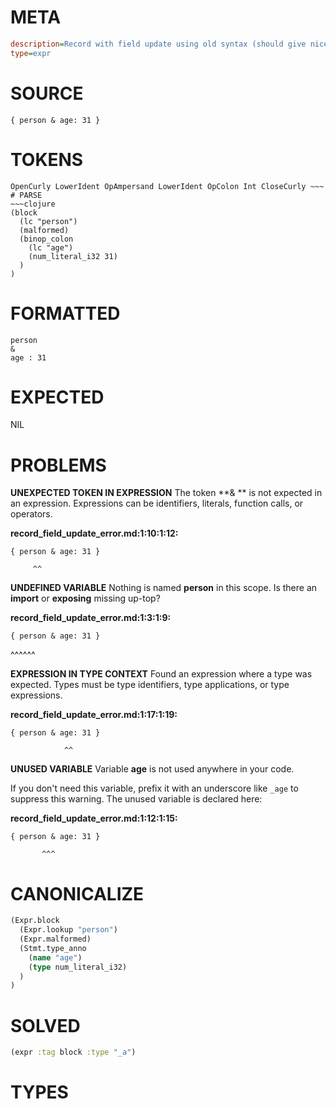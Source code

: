 # META
~~~ini
description=Record with field update using old syntax (should give nice error message)
type=expr
~~~
# SOURCE
~~~roc
{ person & age: 31 }
~~~
# TOKENS
~~~text
OpenCurly LowerIdent OpAmpersand LowerIdent OpColon Int CloseCurly ~~~
# PARSE
~~~clojure
(block
  (lc "person")
  (malformed)
  (binop_colon
    (lc "age")
    (num_literal_i32 31)
  )
)
~~~
# FORMATTED
~~~roc
person
& 
age : 31
~~~
# EXPECTED
NIL
# PROBLEMS
**UNEXPECTED TOKEN IN EXPRESSION**
The token **& ** is not expected in an expression.
Expressions can be identifiers, literals, function calls, or operators.

**record_field_update_error.md:1:10:1:12:**
```roc
{ person & age: 31 }
```
         ^^


**UNDEFINED VARIABLE**
Nothing is named **person** in this scope.
Is there an **import** or **exposing** missing up-top?

**record_field_update_error.md:1:3:1:9:**
```roc
{ person & age: 31 }
```
  ^^^^^^


**EXPRESSION IN TYPE CONTEXT**
Found an expression where a type was expected.
Types must be type identifiers, type applications, or type expressions.

**record_field_update_error.md:1:17:1:19:**
```roc
{ person & age: 31 }
```
                ^^


**UNUSED VARIABLE**
Variable **age** is not used anywhere in your code.

If you don't need this variable, prefix it with an underscore like `_age` to suppress this warning.
The unused variable is declared here:

**record_field_update_error.md:1:12:1:15:**
```roc
{ person & age: 31 }
```
           ^^^


# CANONICALIZE
~~~clojure
(Expr.block
  (Expr.lookup "person")
  (Expr.malformed)
  (Stmt.type_anno
    (name "age")
    (type num_literal_i32)
  )
)
~~~
# SOLVED
~~~clojure
(expr :tag block :type "_a")
~~~
# TYPES
~~~roc
~~~

